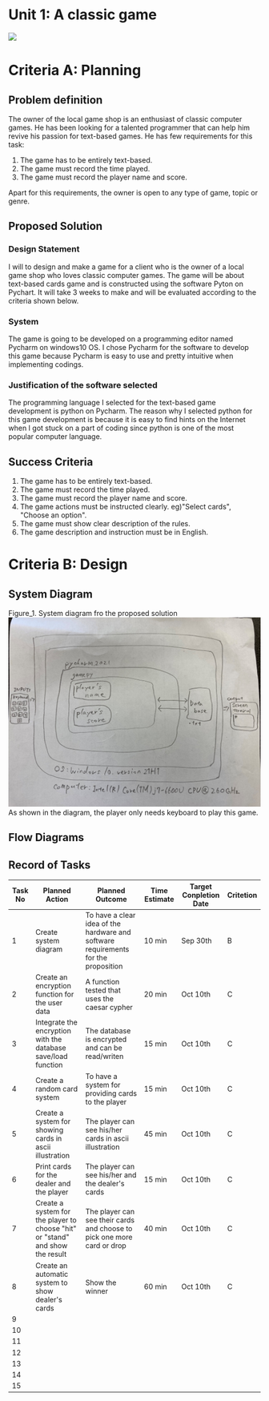 # Unit 1: A classic game 
![](game.gif)

# Criteria A: Planning

## Problem definition

The owner of the local game shop is an enthusiast of classic computer games. He has been looking for a talented programmer that can help him revive his passion for text-based games. He has few requirements for this task:

1. The game has to be entirely text-based.
2. The game must record the time played.
3. The game must record the player name and score.

Apart for this requirements, the owner is open to any type of game, topic or genre.

## Proposed Solution

### Design Statement

I will to design and make a game for a client who is the owner of a local game shop who loves classic computer games. The game will be about text-based cards game and is constructed using the software Pyton on Pychart. It will take 3 weeks to make and will be evaluated according to the criteria shown below. 

### System

The game is going to be developed on a programming editor named Pycharm on windows10 OS. I chose Pycharm for the software to develop this game because Pycharm is easy to use and pretty intuitive when implementing codings.

### Justification of the software selected

The programming language I selected for the text-based game development is python on Pycharm. The reason why I selected python for this game development is because it is easy to find hints on the Internet when I got stuck on a part of coding since python is one of the most popular computer language.

## Success Criteria

1. The game has to be entirely text-based.
2. The game must record the time played.
3. The game must record the player name and score.
4. The game actions must be instructed clearly. eg)"Select cards", "Choose an option".
5. The game must show clear description of the rules.
6. The game description and instruction must be in English.

# Criteria B: Design

## System Diagram

Figure_1. System diagram fro the proposed solution
![](SystemDiagram1.jpg)
As shown in the diagram, the player only needs keyboard to play this game.

## Flow Diagrams

## Record of Tasks

| Task No | Planned Action                                                                | Planned Outcome                                                                    | Time Estimate | Target Conpletion Date | Critetion |
|---------|-------------------------------------------------------------------------------|------------------------------------------------------------------------------------|---------------|------------------------|-----------|
| 1       | Create system diagram                                                         | To have a clear idea of the hardware and software requirements for the proposition | 10 min        | Sep 30th               | B         |
| 2       | Create an encryption function for the user data                               | A function tested that uses the caesar cypher                                      | 20 min        | Oct 10th               | C         |
| 3       | Integrate the encryption with the database save/load function                 | The database is encrypted and can be read/writen                                   | 15 min        | Oct 10th               | C         |
| 4       | Create a random card system                                                   | To have a system for providing cards to the player                                 | 15 min        | Oct 10th               | C         |
| 5       | Create a system for showing cards in ascii illustration                       | The player can see his/her cards in ascii illustration                             | 45 min        | Oct 10th               | C         |
| 6       | Print cards for the dealer and the player                                     | The player can see his/her and the dealer's cards                                  | 15 min        | Oct 10th               | C         |
| 7       | Create a system for the player to choose "hit" or "stand" and show the result | The player can see their cards and choose to pick one more card or drop            | 40 min        | Oct 10th               | C         |
| 8       | Create an automatic system to show dealer's cards                             | Show the winner                                                                    | 60 min        | Oct 10th               | C         |
| 9       |                                                                               |                                                                                    |               |                        |           |
| 10      |                                                                               |                                                                                    |               |                        |           |
| 11      |                                                                               |                                                                                    |               |                        |           |
| 12      |                                                                               |                                                                                    |               |                        |           |
| 13      |                                                                               |                                                                                    |               |                        |           |
| 14      |                                                                               |                                                                                    |               |                        |           |
| 15      |                                                                               |                                                                                    |               |                        |           |
